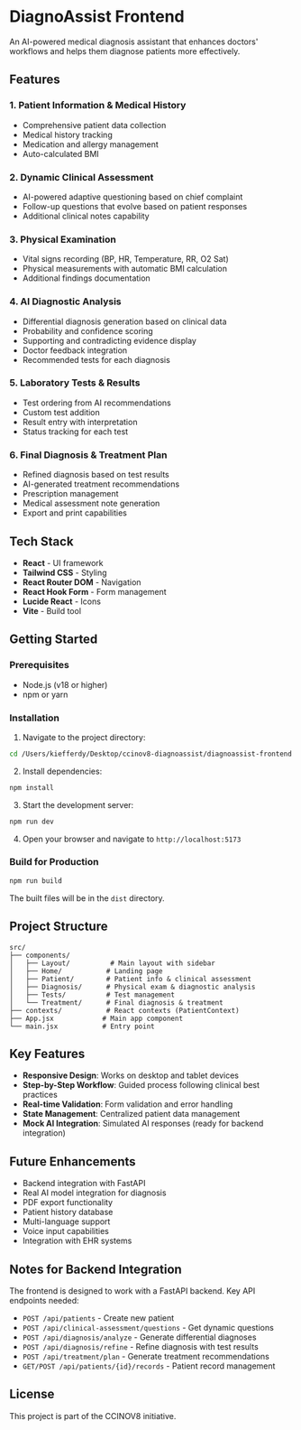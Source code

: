 # DiagnoAssist Frontend

An AI-powered medical diagnosis assistant that enhances doctors' workflows and helps them diagnose patients more effectively.

## Features

### 1. **Patient Information & Medical History**
- Comprehensive patient data collection
- Medical history tracking
- Medication and allergy management
- Auto-calculated BMI

### 2. **Dynamic Clinical Assessment**
- AI-powered adaptive questioning based on chief complaint
- Follow-up questions that evolve based on patient responses
- Additional clinical notes capability

### 3. **Physical Examination**
- Vital signs recording (BP, HR, Temperature, RR, O2 Sat)
- Physical measurements with automatic BMI calculation
- Additional findings documentation

### 4. **AI Diagnostic Analysis**
- Differential diagnosis generation based on clinical data
- Probability and confidence scoring
- Supporting and contradicting evidence display
- Doctor feedback integration
- Recommended tests for each diagnosis

### 5. **Laboratory Tests & Results**
- Test ordering from AI recommendations
- Custom test addition
- Result entry with interpretation
- Status tracking for each test

### 6. **Final Diagnosis & Treatment Plan**
- Refined diagnosis based on test results
- AI-generated treatment recommendations
- Prescription management
- Medical assessment note generation
- Export and print capabilities

## Tech Stack

- **React** - UI framework
- **Tailwind CSS** - Styling
- **React Router DOM** - Navigation
- **React Hook Form** - Form management
- **Lucide React** - Icons
- **Vite** - Build tool

## Getting Started

### Prerequisites

- Node.js (v18 or higher)
- npm or yarn

### Installation

1. Navigate to the project directory:
```bash
cd /Users/kiefferdy/Desktop/ccinov8-diagnoassist/diagnoassist-frontend
```

2. Install dependencies:
```bash
npm install
```

3. Start the development server:
```bash
npm run dev
```

4. Open your browser and navigate to `http://localhost:5173`

### Build for Production

```bash
npm run build
```

The built files will be in the `dist` directory.

## Project Structure

```
src/
├── components/
│   ├── Layout/          # Main layout with sidebar
│   ├── Home/           # Landing page
│   ├── Patient/        # Patient info & clinical assessment
│   ├── Diagnosis/      # Physical exam & diagnostic analysis
│   ├── Tests/          # Test management
│   └── Treatment/      # Final diagnosis & treatment
├── contexts/           # React contexts (PatientContext)
├── App.jsx            # Main app component
└── main.jsx           # Entry point
```

## Key Features

- **Responsive Design**: Works on desktop and tablet devices
- **Step-by-Step Workflow**: Guided process following clinical best practices
- **Real-time Validation**: Form validation and error handling
- **State Management**: Centralized patient data management
- **Mock AI Integration**: Simulated AI responses (ready for backend integration)

## Future Enhancements

- Backend integration with FastAPI
- Real AI model integration for diagnosis
- PDF export functionality
- Patient history database
- Multi-language support
- Voice input capabilities
- Integration with EHR systems

## Notes for Backend Integration

The frontend is designed to work with a FastAPI backend. Key API endpoints needed:

- `POST /api/patients` - Create new patient
- `POST /api/clinical-assessment/questions` - Get dynamic questions
- `POST /api/diagnosis/analyze` - Generate differential diagnoses
- `POST /api/diagnosis/refine` - Refine diagnosis with test results
- `POST /api/treatment/plan` - Generate treatment recommendations
- `GET/POST /api/patients/{id}/records` - Patient record management

## License

This project is part of the CCINOV8 initiative.

